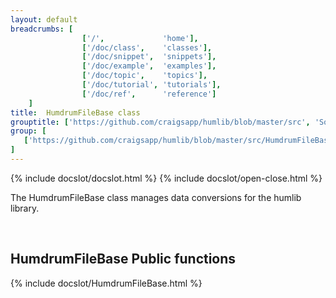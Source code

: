 ```yaml
---
layout: default
breadcrumbs: [
                ['/',             'home'],
                ['/doc/class',    'classes'],
                ['/doc/snippet',  'snippets'],
                ['/doc/example',  'examples'],
                ['/doc/topic',    'topics'],
                ['/doc/tutorial', 'tutorials'],
                ['/doc/ref',      'reference']
	]
title:  HumdrumFileBase class
grouptitle: ['https://github.com/craigsapp/humlib/blob/master/src', 'Source Code']
group: [
   ['https://github.com/craigsapp/humlib/blob/master/src/HumdrumFileBase.cpp', 'HumdrumFileBase.cpp'],
]
---
```


{% include docslot/docslot.html %}
{% include docslot/open-close.html %}

The HumdrumFileBase class manages data conversions for the humlib library.

&nbsp;

HumdrumFileBase Public functions
--------------------------------

{% include docslot/HumdrumFileBase.html %}

&nbsp;
